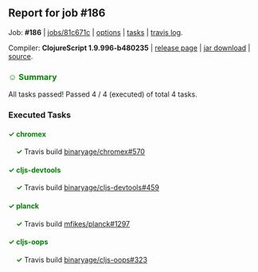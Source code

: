 ## Report for job #186

Job: **#186** | [jobs/81c671c](https://github.com/cljs-oss/canary/commit/81c671ca04bb85b987ff95878ea82ac6ef16aa51) | [options](options.edn) | [tasks](tasks.edn) | [travis log](https://travis-ci.org/cljs-oss/canary/builds/321279027).

Compiler: **ClojureScript 1.9.996-b480235** | [release page](https://github.com/cljs-oss/canary/releases/tag/r1.9.996-b480235) | [jar download](https://github.com/cljs-oss/canary/releases/download/r1.9.996-b480235/clojurescript-1.9.996-b480235.jar) | [source](https://github.com/clojure/clojurescript/commit/b48023595f90b8567d64e1d1e8162ad12e7d0d18).

### <b style='color:green'>☺ Summary</b>

All tasks passed! Passed 4 / 4 (executed) of total 4 tasks.

### Executed Tasks

#### <b style='color:green'>&#x2713; chromex</b>
&nbsp;&nbsp;&nbsp;&nbsp;<b style='color:green'>&#x2713;</b> Travis build [binaryage/chromex#570](https://travis-ci.org/binaryage/chromex/builds/321280648)<br>

#### <b style='color:green'>&#x2713; cljs-devtools</b>
&nbsp;&nbsp;&nbsp;&nbsp;<b style='color:green'>&#x2713;</b> Travis build [binaryage/cljs-devtools#459](https://travis-ci.org/binaryage/cljs-devtools/builds/321280652)<br>

#### <b style='color:green'>&#x2713; planck</b>
&nbsp;&nbsp;&nbsp;&nbsp;<b style='color:green'>&#x2713;</b> Travis build [mfikes/planck#1297](https://travis-ci.org/mfikes/planck/builds/321280642)<br>

#### <b style='color:green'>&#x2713; cljs-oops</b>
&nbsp;&nbsp;&nbsp;&nbsp;<b style='color:green'>&#x2713;</b> Travis build [binaryage/cljs-oops#323](https://travis-ci.org/binaryage/cljs-oops/builds/321280646)<br>